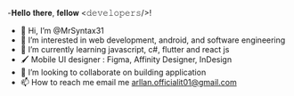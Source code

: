 -𝐇𝐞𝐥𝐥𝐨 𝐭𝐡𝐞𝐫𝐞, 𝐟𝐞𝐥𝐥𝐨𝐰 <𝚍𝚎𝚟𝚎𝚕𝚘𝚙𝚎𝚛𝚜/>! 


- 👋 Hi, I’m @MrSyntax31
- 👀 I’m interested in web development, android, and software engineering
- 🌱 I’m currently learning javascript, c#, flutter and react js
- 🖌️ Mobile UI designer : Figma, Affinity Designer, InDesign
- 💞️ I’m looking to collaborate on building application
- 📫 How to reach me email me arllan.officialit01@gmail.com

<!---
MrSyntax31/MrSyntax31 is a ✨ special ✨ repository because its `README.md` (this file) appears on your GitHub profile.
You can click the Preview link to take a look at your changes.
--->
